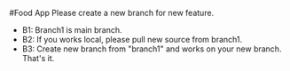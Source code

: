 #Food App
Please create a new branch for new feature. 
  + B1: Branch1 is main branch.
  + B2: If you works local, please pull new source from branch1.
  + B3: Create new branch from "branch1" and works on your new branch. 
  That's it.
